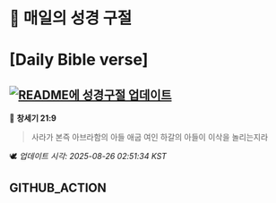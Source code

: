# 🙏 매일의 성경 구절
# [Daily Bible verse]
## [![README에 성경구절 업데이트](https://github.com/DONGSUKA/first_test/actions/workflows/update-readme-bible.yml/badge.svg)](https://github.com/DONGSUKA/first_test/actions/workflows/update-readme-bible.yml)
<!-- START_BIBLE_VERSE -->
📖 **창세기 21:9**
> 사라가 본즉 아브라함의 아들 애굽 여인 하갈의 아들이 이삭을 놀리는지라

🕊️ _업데이트 시각: 2025-08-26 02:51:34 KST_
  <!-- END_BIBLE_VERSE -->
## GITHUB_ACTION
